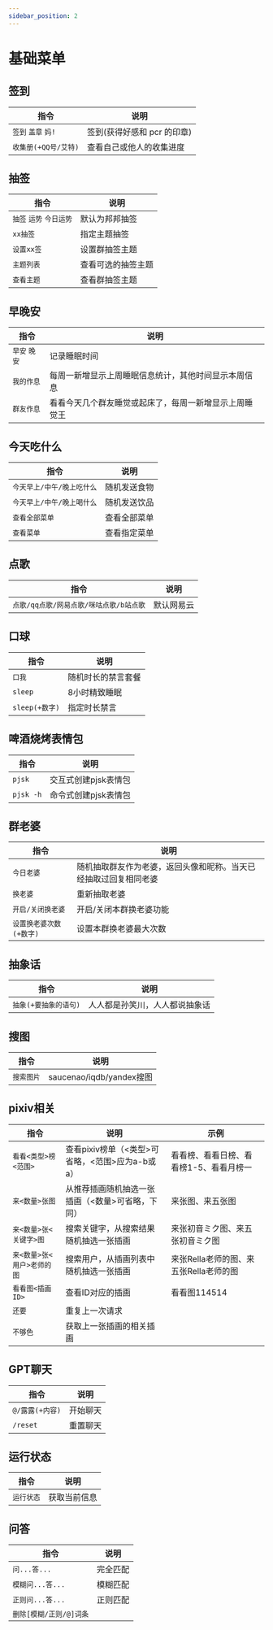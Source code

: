 ```yaml
---
sidebar_position: 2
---
```


# 基础菜单


## 签到

| 指令                 | 说明                        |
| -------------------- | --------------------------- |
| `签到` `盖章` `妈!`  | 签到(获得好感和 pcr 的印章) |
| `收集册(+QQ号/艾特)` | 查看自己或他人的收集进度    |

## 抽签

| 指令                     | 说明               |
| ------------------------ | ------------------ |
| `抽签` `运势` `今日运势` | 默认为邦邦抽签     |
| `xx抽签`                 | 指定主题抽签       |
| `设置xx签`               | 设置群抽签主题     |
| `主题列表`               | 查看可选的抽签主题 |
| `查看主题`               | 查看群抽签主题     |

## 早晚安

| 指令          | 说明                                                   |
| ------------- | ------------------------------------------------------ |
| `早安` `晚安` | 记录睡眠时间                                           |
| `我的作息`    | 每周一新增显示上周睡眠信息统计，其他时间显示本周信息   |
| `群友作息`    | 看看今天几个群友睡觉或起床了，每周一新增显示上周睡觉王 |

## 今天吃什么

| 指令                       | 说明         |
| -------------------------- | ------------ |
| `今天早上/中午/晚上吃什么` | 随机发送食物 |
| `今天早上/中午/晚上喝什么` | 随机发送饮品 |
| `查看全部菜单`             | 查看全部菜单 |
| `查看菜单`                 | 查看指定菜单 |

## 点歌

| 指令                                    | 说明       |
| --------------------------------------- | ---------- |
| `点歌/qq点歌/网易点歌/咪咕点歌/b站点歌` | 默认网易云 |


## 口球

| 指令           | 说明               |
| -------------- | ------------------ |
| `口我`         | 随机时长的禁言套餐 |
| `sleep`        | 8小时精致睡眠      |
| `sleep(+数字)` | 指定时长禁言       |

## 啤酒烧烤表情包

| 指令      | 说明                 |
| --------- | -------------------- |
| `pjsk`    | 交互式创建pjsk表情包 |
| `pjsk -h` | 命令式创建pjsk表情包 |

## 群老婆

| 指令                    | 说明                                                         |
| ----------------------- | ------------------------------------------------------------ |
| `今日老婆`              | 随机抽取群友作为老婆，返回头像和昵称。当天已经抽取过回复相同老婆 |
| `换老婆`                | 重新抽取老婆                                                 |
| `开启/关闭换老婆`       | 开启/关闭本群换老婆功能                                      |
| `设置换老婆次数(+数字)` | 设置本群换老婆最大次数                                       |

## 抽象话

| 指令                  | 说明                           |
| --------------------- | ------------------------------ |
| `抽象(+要抽象的语句)` | 人人都是孙笑川，人人都说抽象话 |

## 搜图

| 指令       | 说明                     |
| ---------- | ------------------------ |
| `搜索图片` | saucenao/iqdb/yandex搜图 |

## pixiv相关

| 指令                       | 说明                                             | 示例                                    |
| -------------------------- | ------------------------------------------------ | --------------------------------------- |
| `看看<类型>榜<范围>`       | 查看pixiv榜单（<类型>可省略，<范围>应为a-b或a）  | 看看榜、看看日榜、看看榜1-5、看看月榜一 |
| `来<数量>张图`             | 从推荐插画随机抽选一张插画（<数量>可省略，下同） | 来张图、来五张图                        |
| `来<数量>张<关键字>图`     | 搜索关键字，从搜索结果随机抽选一张插画           | 来张初音ミク图、来五张初音ミク图        |
| `来<数量>张<用户>老师的图` | 搜索用户，从插画列表中随机抽选一张插画           | 来张Rella老师的图、来五张Rella老师的图  |
| `看看图<插画ID>`           | 查看ID对应的插画                                 | 看看图114514                            |
| `还要`                     | 重复上一次请求                                   |                                         |
| `不够色`                   | 获取上一张插画的相关插画                         |                                         |

## GPT聊天

| 指令            | 说明     |
| --------------- | -------- |
| `@/露露(+内容)` | 开始聊天 |
| `/reset`        | 重置聊天 |

## 运行状态

| 指令       | 说明         |
| ---------- | ------------ |
| `运行状态` | 获取当前信息 |

## 问答

| 指令                    | 说明     |
| ----------------------- | -------- |
| `问...答... `           | 完全匹配 |
| `模糊问...答... `       | 模糊匹配 |
| `正则问...答... `       | 正则匹配 |
| `删除[模糊/正则/@]词条` |          |
